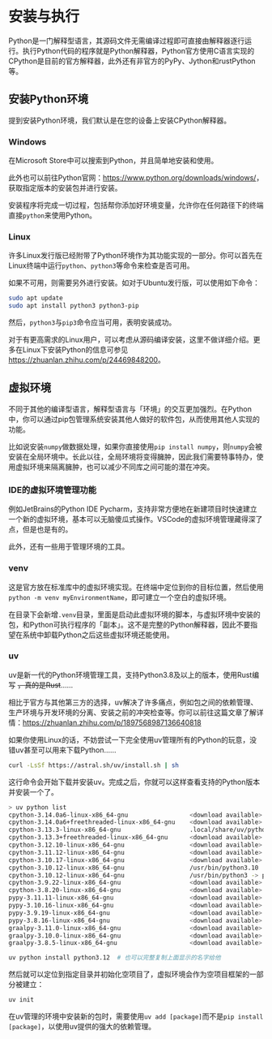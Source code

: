 # 安装与执行

Python是一门解释型语言，其源码文件无需编译过程即可直接由解释器逐行运行。执行Python代码的程序就是Python解释器，Python官方使用C语言实现的CPython是目前的官方解释器，此外还有非官方的PyPy、Jython和rustPython等。

## 安装Python环境

提到安装Python环境，我们默认是在您的设备上安装CPython解释器。

### Windows

在Microsoft Store中可以搜索到Python，并且简单地安装和使用。

此外也可以前往Python官网：<https://www.python.org/downloads/windows/>，获取指定版本的安装包并进行安装。

安装程序将完成一切过程，包括帮你添加好环境变量，允许你在任何路径下的终端直接`python`来使用Python。

### Linux

许多Linux发行版已经附带了Python环境作为其功能实现的一部分。你可以首先在Linux终端中运行`python`、`python3`等命令来检查是否可用。

如果不可用，则需要另外进行安装。如对于Ubuntu发行版，可以使用如下命令：

```bash
sudo apt update
sudo apt install python3 python3-pip
```

然后，`python3`与`pip3`命令应当可用，表明安装成功。

对于有更高需求的Linux用户，可以考虑从源码编译安装，这里不做详细介绍。更多在Linux下安装Python的信息可参见<https://zhuanlan.zhihu.com/p/24469848200>。

## 虚拟环境

不同于其他的编译型语言，解释型语言与「环境」的交互更加强烈。在Python中，你可以通过pip包管理系统安装其他人做好的软件包，从而使用其他人实现的功能。

比如说安装`numpy`做数据处理，如果你直接使用`pip install numpy`，则`numpy`会被安装在全局环境中。长此以往，全局环境将变得臃肿，因此我们需要特事特办，使用虚拟环境来隔离臃肿，也可以减少不同库之间可能的潜在冲突。

### IDE的虚拟环境管理功能

例如JetBrains的Python IDE Pycharm，支持非常方便地在新建项目时快速建立一个新的虚拟环境，基本可以无脑傻瓜式操作。VSCode的虚拟环境管理藏得深了点，但是也是有的。

此外，还有一些用于管理环境的工具。

### venv

这是官方放在标准库中的虚拟环境实现。在终端中定位到你的目标位置，然后使用`python -m venv myEnvironmentName`，即可建立一个空白的虚拟环境。

在目录下会新增`.venv`目录，里面是启动此虚拟环境的脚本，与虚拟环境中安装的包，和Python可执行程序的「副本」。这不是完整的Python解释器，因此不要指望在系统中卸载Python之后这些虚拟环境还能使用。

### uv

uv是新一代的Python环境管理工具，支持Python3.8及以上的版本，使用Rust编写 ~~，真的是Rust~~……

相比于官方与其他第三方的选择，uv解决了许多痛点，例如包之间的依赖管理、生产环境与开发环境的分离、安装之前的冲突检查等。你可以前往这篇文章了解详情：<https://zhuanlan.zhihu.com/p/1897568987136640818>

如果你使用Linux的话，不妨尝试一下完全使用uv管理所有的Python的玩意，没错uv甚至可以用来下载Python……

```bash
curl -LsSf https://astral.sh/uv/install.sh | sh
```

这行命令会开始下载并安装uv。完成之后，你就可以这样查看支持的Python版本并安装一个了。

```bash
> uv python list
cpython-3.14.0a6-linux-x86_64-gnu                 <download available>
cpython-3.14.0a6+freethreaded-linux-x86_64-gnu    <download available>
cpython-3.13.3-linux-x86_64-gnu                   .local/share/uv/python/cpython-3.13.3-linux-x86_64-gnu/bin/python3.13
cpython-3.13.3+freethreaded-linux-x86_64-gnu      <download available>
cpython-3.12.10-linux-x86_64-gnu                  <download available>
cpython-3.11.12-linux-x86_64-gnu                  <download available>
cpython-3.10.17-linux-x86_64-gnu                  <download available>
cpython-3.10.12-linux-x86_64-gnu                  /usr/bin/python3.10
cpython-3.10.12-linux-x86_64-gnu                  /usr/bin/python3 -> python3.10
cpython-3.9.22-linux-x86_64-gnu                   <download available>
cpython-3.8.20-linux-x86_64-gnu                   <download available>
pypy-3.11.11-linux-x86_64-gnu                     <download available>
pypy-3.10.16-linux-x86_64-gnu                     <download available>
pypy-3.9.19-linux-x86_64-gnu                      <download available>
pypy-3.8.16-linux-x86_64-gnu                      <download available>
graalpy-3.11.0-linux-x86_64-gnu                   <download available>
graalpy-3.10.0-linux-x86_64-gnu                   <download available>
graalpy-3.8.5-linux-x86_64-gnu                    <download available>
```

```bash
uv python install python3.12  # 也可以完整复制上面显示的名字给他
```

然后就可以定位到指定目录并初始化空项目了，虚拟环境会作为空项目框架的一部分被建立：

```bash
uv init
```

在uv管理的环境中安装新的包时，需要使用`uv add [package]`而不是`pip install [package]`，以使用uv提供的强大的依赖管理。
